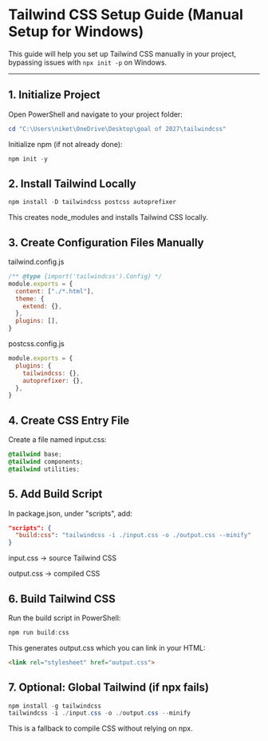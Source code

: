 # Tailwind CSS Setup Guide (Manual Setup for Windows)

This guide will help you set up Tailwind CSS manually in your project, bypassing issues with `npx init -p` on Windows.

---

## 1. Initialize Project

Open PowerShell and navigate to your project folder:

```powershell
cd "C:\Users\niket\OneDrive\Desktop\goal of 2027\tailwindcss"
```
Initialize npm (if not already done):

```powershell
npm init -y
```
## 2. Install Tailwind Locally
```powershell
npm install -D tailwindcss postcss autoprefixer
```
This creates node_modules and installs Tailwind CSS locally.

## 3. Create Configuration Files Manually
tailwind.config.js
```js
/** @type {import('tailwindcss').Config} */
module.exports = {
  content: ["./*.html"],
  theme: {
    extend: {},
  },
  plugins: [],
}
```
postcss.config.js
```js
module.exports = {
  plugins: {
    tailwindcss: {},
    autoprefixer: {},
  },
}
```
## 4. Create CSS Entry File
Create a file named input.css:

```css
@tailwind base;
@tailwind components;
@tailwind utilities;
```
## 5. Add Build Script
In package.json, under "scripts", add:

```json
"scripts": {
  "build:css": "tailwindcss -i ./input.css -o ./output.css --minify"
}
```
input.css → source Tailwind CSS

output.css → compiled CSS

## 6. Build Tailwind CSS
Run the build script in PowerShell:

```powershell
npm run build:css
```
This generates output.css which you can link in your HTML:

```html
<link rel="stylesheet" href="output.css">
```
## 7. Optional: Global Tailwind (if npx fails)
```powershell
npm install -g tailwindcss
tailwindcss -i ./input.css -o ./output.css --minify
```
This is a fallback to compile CSS without relying on npx.